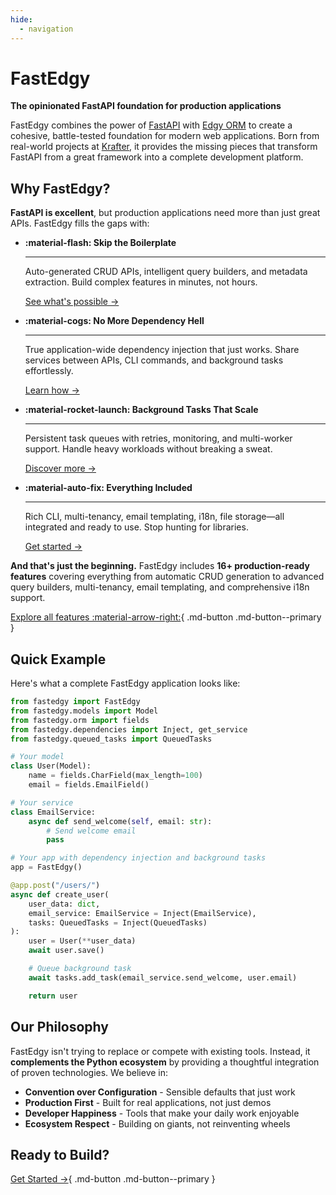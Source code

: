 ```yaml
---
hide:
  - navigation
---
```


# FastEdgy

**The opinionated FastAPI foundation for production applications**

FastEdgy combines the power of [FastAPI](https://fastapi.tiangolo.com) with [Edgy ORM](https://edgy.dymmond.com) to create a cohesive, battle-tested foundation for modern web applications. Born from real-world projects at [Krafter](https://krafter.io), it provides the missing pieces that transform FastAPI from a great framework into a complete development platform.

## Why FastEdgy?

**FastAPI is excellent**, but production applications need more than just great APIs. FastEdgy fills the gaps with:

<div class="grid cards" markdown>

-   **:material-flash: Skip the Boilerplate**

    ---

    Auto-generated CRUD APIs, intelligent query builders, and metadata extraction. Build complex features in minutes, not hours.

    [See what's possible →](features/index.md)

-   **:material-cogs: No More Dependency Hell**

    ---

    True application-wide dependency injection that just works. Share services between APIs, CLI commands, and background tasks effortlessly.

    [Learn how →](features/container-service/overview.md)

-   **:material-rocket-launch: Background Tasks That Scale**

    ---

    Persistent task queues with retries, monitoring, and multi-worker support. Handle heavy workloads without breaking a sweat.

    [Discover more →](features/queued-tasks/overview.md)

-   **:material-auto-fix: Everything Included**

    ---

    Rich CLI, multi-tenancy, email templating, i18n, file storage—all integrated and ready to use. Stop hunting for libraries.

    [Get started →](getting-started.md)

</div>

**And that's just the beginning.** FastEdgy includes **16+ production-ready features** covering everything from automatic CRUD generation to advanced query builders, multi-tenancy, email templating, and comprehensive i18n support.

[Explore all features :material-arrow-right:](features/index.md){ .md-button .md-button--primary }

## Quick Example

Here's what a complete FastEdgy application looks like:

```python
from fastedgy import FastEdgy
from fastedgy.models import Model
from fastedgy.orm import fields
from fastedgy.dependencies import Inject, get_service
from fastedgy.queued_tasks import QueuedTasks

# Your model
class User(Model):
    name = fields.CharField(max_length=100)
    email = fields.EmailField()

# Your service
class EmailService:
    async def send_welcome(self, email: str):
        # Send welcome email
        pass

# Your app with dependency injection and background tasks
app = FastEdgy()

@app.post("/users/")
async def create_user(
    user_data: dict,
    email_service: EmailService = Inject(EmailService),
    tasks: QueuedTasks = Inject(QueuedTasks)
):
    user = User(**user_data)
    await user.save()

    # Queue background task
    await tasks.add_task(email_service.send_welcome, user.email)

    return user
```

## Our Philosophy

FastEdgy isn't trying to replace or compete with existing tools. Instead, it **complements the Python ecosystem** by providing a thoughtful integration of proven technologies. We believe in:

- **Convention over Configuration** - Sensible defaults that just work
- **Production First** - Built for real applications, not just demos
- **Developer Happiness** - Tools that make your daily work enjoyable
- **Ecosystem Respect** - Building on giants, not reinventing wheels

## Ready to Build?

[Get Started →](getting-started.md){ .md-button .md-button--primary }
